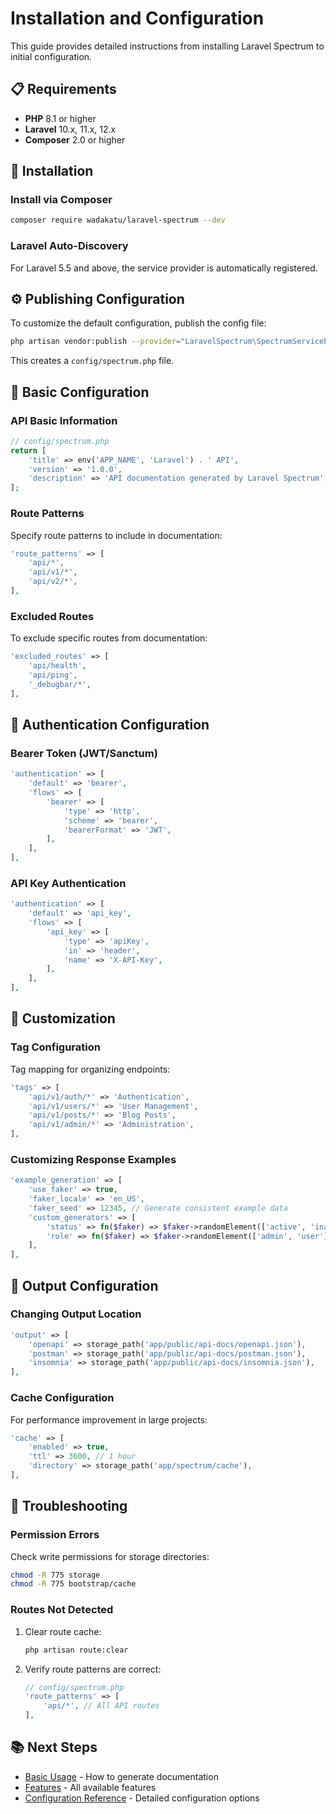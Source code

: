 # Installation and Configuration

This guide provides detailed instructions from installing Laravel Spectrum to initial configuration.

## 📋 Requirements

- **PHP** 8.1 or higher
- **Laravel** 10.x, 11.x, 12.x
- **Composer** 2.0 or higher

## 🚀 Installation

### Install via Composer

```bash
composer require wadakatu/laravel-spectrum --dev
```

### Laravel Auto-Discovery

For Laravel 5.5 and above, the service provider is automatically registered.

## ⚙️ Publishing Configuration

To customize the default configuration, publish the config file:

```bash
php artisan vendor:publish --provider="LaravelSpectrum\SpectrumServiceProvider" --tag="config"
```

This creates a `config/spectrum.php` file.

## 🔧 Basic Configuration

### API Basic Information

```php
// config/spectrum.php
return [
    'title' => env('APP_NAME', 'Laravel') . ' API',
    'version' => '1.0.0',
    'description' => 'API documentation generated by Laravel Spectrum',
];
```

### Route Patterns

Specify route patterns to include in documentation:

```php
'route_patterns' => [
    'api/*',
    'api/v1/*',
    'api/v2/*',
],
```

### Excluded Routes

To exclude specific routes from documentation:

```php
'excluded_routes' => [
    'api/health',
    'api/ping',
    '_debugbar/*',
],
```

## 🔐 Authentication Configuration

### Bearer Token (JWT/Sanctum)

```php
'authentication' => [
    'default' => 'bearer',
    'flows' => [
        'bearer' => [
            'type' => 'http',
            'scheme' => 'bearer',
            'bearerFormat' => 'JWT',
        ],
    ],
],
```

### API Key Authentication

```php
'authentication' => [
    'default' => 'api_key',
    'flows' => [
        'api_key' => [
            'type' => 'apiKey',
            'in' => 'header',
            'name' => 'X-API-Key',
        ],
    ],
],
```

## 🎨 Customization

### Tag Configuration

Tag mapping for organizing endpoints:

```php
'tags' => [
    'api/v1/auth/*' => 'Authentication',
    'api/v1/users/*' => 'User Management',
    'api/v1/posts/*' => 'Blog Posts',
    'api/v1/admin/*' => 'Administration',
],
```

### Customizing Response Examples

```php
'example_generation' => [
    'use_faker' => true,
    'faker_locale' => 'en_US',
    'faker_seed' => 12345, // Generate consistent example data
    'custom_generators' => [
        'status' => fn($faker) => $faker->randomElement(['active', 'inactive']),
        'role' => fn($faker) => $faker->randomElement(['admin', 'user']),
    ],
],
```

## 📁 Output Configuration

### Changing Output Location

```php
'output' => [
    'openapi' => storage_path('app/public/api-docs/openapi.json'),
    'postman' => storage_path('app/public/api-docs/postman.json'),
    'insomnia' => storage_path('app/public/api-docs/insomnia.json'),
],
```

### Cache Configuration

For performance improvement in large projects:

```php
'cache' => [
    'enabled' => true,
    'ttl' => 3600, // 1 hour
    'directory' => storage_path('app/spectrum/cache'),
],
```

## 🚨 Troubleshooting

### Permission Errors

Check write permissions for storage directories:

```bash
chmod -R 775 storage
chmod -R 775 bootstrap/cache
```

### Routes Not Detected

1. Clear route cache:
   ```bash
   php artisan route:clear
   ```

2. Verify route patterns are correct:
   ```php
   // config/spectrum.php
   'route_patterns' => [
       'api/*', // All API routes
   ],
   ```

## 📚 Next Steps

- [Basic Usage](./basic-usage.md) - How to generate documentation
- [Features](./features.md) - All available features
- [Configuration Reference](./config-reference.md) - Detailed configuration options